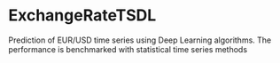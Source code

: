 # ExchangeRateTSDL
Prediction of EUR/USD time series using Deep Learning algorithms. The performance is benchmarked with statistical time series methods
